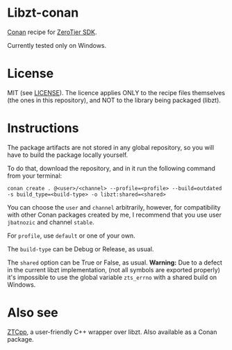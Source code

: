 # Libzt-conan
[Conan](https://conan.io/) recipe for [ZeroTier SDK](https://github.com/zerotier/libzt).

Currently tested only on Windows.

# License
MIT (see [LICENSE](https://github.com/jbatnozic/libzt-conan/blob/master/LICENSE)).
The licence applies ONLY to the recipe files themselves (the ones in this repository), and NOT to the library being packaged (libzt).

# Instructions
The package artifacts are not stored in any global repository, so you will have to build the package locally yourself.

To do that, download the repository, and in it run the following command from your terminal:

```
conan create . @<user>/<channel> --profile=<profile> --build=outdated -s build_type=<build-type> -o libzt:shared=<shared>
```

You can choose the `user` and `channel` arbitrarily, however, for compatibility with other Conan packages created by 
me, I recommend that you use user `jbatnozic` and channel `stable`.

For `profile`, use `default` or one of your own. 

The `build-type` can be Debug or Release, as usual.

The `shared` option can be True or False, as usual. **Warning:** Due to a defect in the current libzt implementation,
(not all symbols are exported properly) it's impossible to use the global variable `zts_errno` with a shared build on
Windows.

# Also see
[ZTCpp](https://github.com/jbatnozic/ztcpp), a user-friendly C++ wrapper over libzt. Also available as a Conan package.